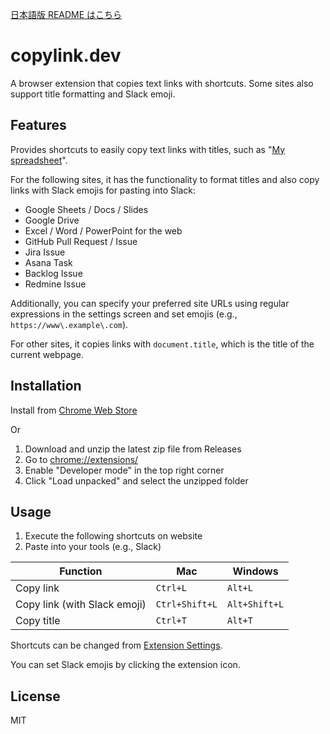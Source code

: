 [日本語版 README はこちら](./README-ja.md)

# copylink.dev
A browser extension that copies text links with shortcuts. Some sites also support title formatting and Slack emoji.

## Features
Provides shortcuts to easily copy text links with titles, such as "[My spreadsheet](https://example.com)".

For the following sites, it has the functionality to format titles and also copy links with Slack emojis for pasting into Slack:
- Google Sheets / Docs / Slides
- Google Drive
- Excel / Word / PowerPoint for the web
- GitHub Pull Request / Issue
- Jira Issue
- Asana Task
- Backlog Issue
- Redmine Issue

Additionally, you can specify your preferred site URLs using regular expressions in the settings screen and set emojis (e.g., `https://www\.example\.com`).

For other sites, it copies links with `document.title`, which is the title of the current webpage.

## Installation
Install from [Chrome Web Store](https://chromewebstore.google.com/detail/copylinkdev/ohkebnhdjdgmfnhcmdpkdfddongdjadp)

Or
1. Download and unzip the latest zip file from Releases
2. Go to [chrome://extensions/](chrome://extensions/)
3. Enable "Developer mode" in the top right corner
4. Click "Load unpacked" and select the unzipped folder

## Usage
1. Execute the following shortcuts on website
2. Paste into your tools (e.g., Slack)

| Function                        | Mac             | Windows        |
|---------------------------------|-----------------|----------------|
| Copy link                       | `Ctrl+L`        | `Alt+L`        |
| Copy link (with Slack emoji)    | `Ctrl+Shift+L`  | `Alt+Shift+L`  |
| Copy title                      | `Ctrl+T`        | `Alt+T`        |

Shortcuts can be changed from [Extension Settings](chrome://extensions/shortcuts).

You can set Slack emojis by clicking the extension icon.

## License
MIT